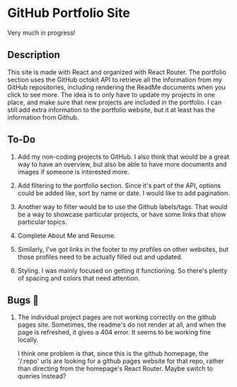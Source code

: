 # GitHub Portfolio Site

Very much in progress!

## Description

This site is made with React and organized with React Router.  The portfolio section uses the GitHub octokit API to retrieve all the information from my GitHub repositories, including rendering the ReadMe documents when you click to see more.  The idea is to only have to update my projects in one place, and make sure that new projects are included in the portfolio. I can still add extra information to the portfolio website, but it at least has the information from Github.

## To-Do

1. Add my non-coding projects to GitHub. I also think that would be a great way to have an overview, but also be able to have more documents and images if someone is interested more.

2. Add filtering to the portfolio section. Since it's part of the API, options could be added like, sort by name or date. I would like to add pagination.

3. Another way to filter would be to use the Github labels/tags. That would be a way to showcase particular projects, or have some links that show particular topics.

4. Complete About Me and Resume.

5. Similarly, I've got links in the footer to my profiles on other websites, but those profiles need to be actually filled out and updated.

6. Styling. I was mainly focused on getting it functioning. So there's plenty of spacing and colors that need attention.

## Bugs 🐛

1. The individual project pages are not working correctly on the github pages site.  Sometimes, the readme's do not render at all, and when the page is refreshed, it gives a 404 error.  It seems to be working fine locally.
   
   I think one problem is that, since this is the github homepage, the '/:repo' urls are looking for a github pages website for that repo, rather than directing from the homepage's React Router.  Maybe switch to queries instead?
